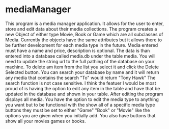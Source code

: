 # mediaManager
This program is a media manager application. It allows for the user to enter, store and edit data about their media collections. 
The program creates a new Object of either type Movie, Book or Game which are all subclasses of Media. 
Currently the objects have the same attributes but it allows there to be further development for each media type in the future.
Media entered must have a name and price, description is optional. 
The data is than entered into a database called media.db under the table media. You will need to update the string url to the
full pathing of the database on your machine. 
To delete am item from the list you select it and click the Delete Selected button.
You can search your database by name and it will return any media that contains the search "To" would return "Tony Hawk"
The search function is not case sensitive.
I think the featuer I would be most proud of is having the option to edit any item in the table and have that be updated in the
database and shown in your table. After editing the program displays all media.
You have the option to edit the media type to anything you want but to be functional with the show all of a specific media 
type buttons they must be set to either "Game" "Book" or "Movie" like the options you are given when you initially add.
You also have buttons that show all your movies games or books.
